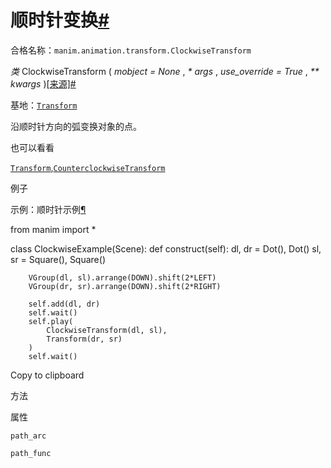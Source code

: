 # 顺时针变换[#](#clockwisetransform "此标题的固定链接")

合格名称：`manim.animation.transform.ClockwiseTransform`

_类_ ClockwiseTransform ( _mobject = None_ , _\* args_ , _use_override = True_ , _\*\* kwargs_ )[\[来源\]](../_modules/manim/animation/transform.html#ClockwiseTransform)[#](#manim.animation.transform.ClockwiseTransform "此定义的固定链接")

基地：[`Transform`](manim.animation.transform.Transform.html#manim.animation.transform.Transform "manim.animation.transform.Transform")

沿顺时针方向的弧变换对象的点。

也可以看看

[`Transform`](manim.animation.transform.Transform.html#manim.animation.transform.Transform "manim.animation.transform.Transform"),[`CounterclockwiseTransform`](manim.animation.transform.CounterclockwiseTransform.html#manim.animation.transform.CounterclockwiseTransform "manim.animation.transform.CounterclockedTransform")

例子

示例：顺时针示例[¶](#clockwiseexample)

from manim import \*

class ClockwiseExample(Scene):
def construct(self):
dl, dr = Dot(), Dot()
sl, sr = Square(), Square()

        VGroup(dl, sl).arrange(DOWN).shift(2*LEFT)
        VGroup(dr, sr).arrange(DOWN).shift(2*RIGHT)

        self.add(dl, dr)
        self.wait()
        self.play(
            ClockwiseTransform(dl, sl),
            Transform(dr, sr)
        )
        self.wait()

Copy to clipboard

方法

属性

`path_arc`

`path_func`
